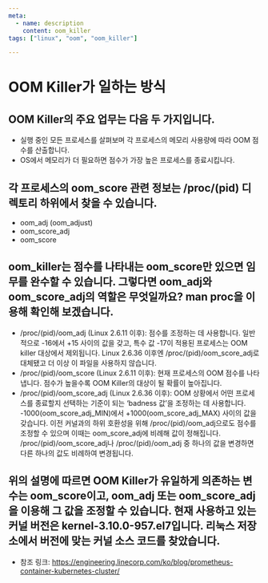 ```yaml
---
meta:
  - name: description
    content: oom_killer
tags: ["linux", "oom", "oom_killer"]

---
```


# OOM Killer가 일하는 방식
## OOM Killer의 주요 업무는 다음 두 가지입니다.
- 실행 중인 모든 프로세스를 살펴보며 각 프로세스의 메모리 사용량에 따라 OOM 점수를 산출합니다.
- OS에서 메모리가 더 필요하면 점수가 가장 높은 프로세스를 종료시킵니다.
## 각 프로세스의 oom_score 관련 정보는 /proc/(pid) 디렉토리 하위에서 찾을 수 있습니다.
- oom_adj (oom_adjust) 
- oom_score_adj 
- oom_score 
## oom_killer는 점수를 나타내는 oom_score만 있으면 임무를 완수할 수 있습니다. 그렇다면 oom_adj와 oom_score_adj의 역할은 무엇일까요? man proc을 이용해 확인해 보겠습니다.
- /proc/(pid)/oom_adj (Linux 2.6.11 이후): 점수를 조정하는 데 사용합니다. 일반적으로 -16에서 +15 사이의 값을 갖고, 특수 값 -17이 적용된 프로세스는 OOM killer 대상에서 제외됩니다. Linux 2.6.36 이후엔 /proc/(pid)/oom_score_adj로 대체됐고 더 이상 이 파일을 사용하지 않습니다.
- /proc/(pid)/oom_score (Linux 2.6.11 이후): 현재 프로세스의 OOM 점수를 나타냅니다. 점수가 높을수록 OOM Killer의 대상이 될 확률이 높아집니다.
- /proc/(pid)/oom_score_adj (Linux 2.6.36 이후): OOM 상황에서 어떤 프로세스를 종료할지 선택하는 기준이 되는 ‘badness 값’을 조정하는 데 사용합니다. -1000(oom_score_adj_MIN)에서 +1000(oom_score_adj_MAX) 사이의 값을 갖습니다. 이전 커널과의 하위 호환성을 위해 /proc/(pid)/oom_adj으로도 점수를 조정할 수 있으며 이때는 oom_score_adj에 비례해 값이 정해집니다. /proc/(pid)/oom_score_adj나 /proc/(pid)/oom_adj 중 하나의 값을 변경하면 다른 하나의 값도 비례하여 변경됩니다.
## 위의 설명에 따르면 OOM Killer가 유일하게 의존하는 변수는 oom_score이고, oom_adj 또는 oom_score_adj을 이용해 그 값을 조정할 수 있습니다. 현재 사용하고 있는 커널 버전은 kernel-3.10.0-957.el7입니다. 리눅스 저장소에서 버전에 맞는 커널 소스 코드를 찾았습니다.
- 참조 링크: <https://engineering.linecorp.com/ko/blog/prometheus-container-kubernetes-cluster/>